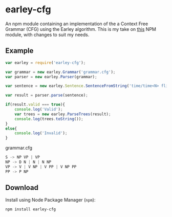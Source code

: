 # earley-cfg
An npm module containing an implementation of the a Context Free Grammar (CFG) using the Earley algorithm.
This is my take on [this](https://www.npmjs.com/package/earley-node) NPM module, with changes to suit my needs.

## Example

```javascript
var earley = require('earley-cfg');

var grammar = new earley.Grammar('grammar.cfg');
var parser = new earley.Parser(grammar);

var sentence = new earley.Sentence.SentenceFromString('time/time<N> flies/fly<N>/fly<V> like/like<V>/like<P> an/a<D> arrow/arrow<N>');

var result = parser.parse(sentence);

if(result.valid === true){
    console.log('Valid');
    var trees = new earley.ParseTrees(result);
    console.log(trees.toString());
}
else{
    console.log('Invalid');
}
```
grammar.cfg
```javascript
S -> NP VP | VP
NP -> D N | N | N NP
VP -> V | V NP | V PP | V NP PP
PP -> P NP
```

## Download

Install using Node Package Manager (`npm`):

    npm install earley-cfg
